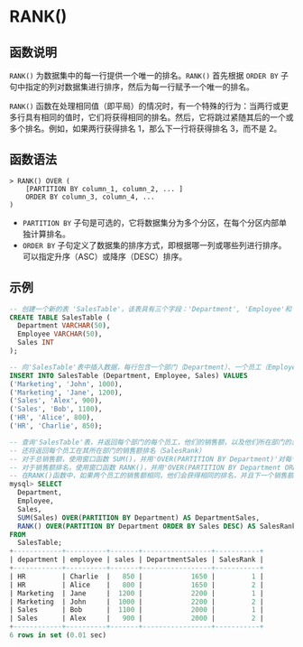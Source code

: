 # **RANK()**

## **函数说明**

`RANK()` 为数据集中的每一行提供一个唯一的排名。`RANK()` 首先根据 `ORDER BY` 子句中指定的列对数据集进行排序，然后为每一行赋予一个唯一的排名。

`RANK()` 函数在处理相同值（即平局）的情况时，有一个特殊的行为：当两行或更多行具有相同的值时，它们将获得相同的排名。然后，它将跳过紧随其后的一个或多个排名。例如，如果两行获得排名 1，那么下一行将获得排名 3，而不是 2。

## **函数语法**

```
> RANK() OVER (
    [PARTITION BY column_1, column_2, ... ]
    ORDER BY column_3, column_4, ...
)
```

- `PARTITION BY` 子句是可选的，它将数据集分为多个分区，在每个分区内部单独计算排名。
- `ORDER BY` 子句定义了数据集的排序方式，即根据哪一列或哪些列进行排序。可以指定升序（ASC）或降序（DESC）排序。

## **示例**

```SQL
-- 创建一个新的表 'SalesTable'，该表具有三个字段：'Department', 'Employee'和 'Sales'
CREATE TABLE SalesTable (
  Department VARCHAR(50),
  Employee VARCHAR(50),
  Sales INT
);

-- 向'SalesTable'表中插入数据，每行包含一个部门（Department）、一个员工（Employee）和他们的销售额（Sales）
INSERT INTO SalesTable (Department, Employee, Sales) VALUES
('Marketing', 'John', 1000),
('Marketing', 'Jane', 1200),
('Sales', 'Alex', 900),
('Sales', 'Bob', 1100),
('HR', 'Alice', 800),
('HR', 'Charlie', 850);

-- 查询'SalesTable'表，并返回每个部门的每个员工，他们的销售额，以及他们所在部门的总销售额（DepartmentSales）
-- 还将返回每个员工在其所在部门的销售额排名（SalesRank）
-- 对于总销售额，使用窗口函数 SUM()，并用'OVER(PARTITION BY Department)'对每个部门分别进行计算
-- 对于销售额排名，使用窗口函数 RANK()，并用'OVER(PARTITION BY Department ORDER BY Sales DESC)'对每个部门的员工根据销售额进行降序排名
-- 在RANK()函数中，如果两个员工的销售额相同，他们会获得相同的排名，并且下一个销售额的排名会跳过。例如，如果有两个员工的销售额都是第一，那么下一个销售额的排名就是第三，而不是第二。
mysql> SELECT
  Department,
  Employee,
  Sales,
  SUM(Sales) OVER(PARTITION BY Department) AS DepartmentSales,
  RANK() OVER(PARTITION BY Department ORDER BY Sales DESC) AS SalesRank
FROM
  SalesTable;
+------------+----------+-------+-----------------+-----------+
| department | employee | sales | DepartmentSales | SalesRank |
+------------+----------+-------+-----------------+-----------+
| HR         | Charlie  |   850 |            1650 |         1 |
| HR         | Alice    |   800 |            1650 |         2 |
| Marketing  | Jane     |  1200 |            2200 |         1 |
| Marketing  | John     |  1000 |            2200 |         2 |
| Sales      | Bob      |  1100 |            2000 |         1 |
| Sales      | Alex     |   900 |            2000 |         2 |
+------------+----------+-------+-----------------+-----------+
6 rows in set (0.01 sec)
```
